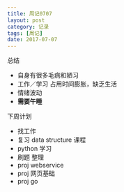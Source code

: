 ```yaml
---
title: 周记0707
layout: post
category: 记录
tags: [周记]
date: 2017-07-07
---
```


总结
* 自身有很多毛病和陋习
* 工作／学习 占用时间膨胀，缺乏生活
* 情绪波动
* **需要午睡**

下周计划
* 找工作
* 复习 data structure 课程
* python 学习
* 刷题 整理
* proj webservice
* proj 网页基础
* proj go
